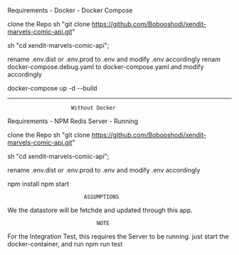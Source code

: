 Requirements - Docker - Docker Compose

clone the Repo
sh "git clone https://github.com/Bobooshodi/xendit-marvels-comic-api.git"

sh "cd xendit-marvels-comic-api";

rename .env.dist or .env.prod to .env and modify .env accordingly
renam docker-compose.debug.yaml to docker-compose.yaml and modify accordingly

docker-compose up -d --build

---

                        Without Docker

Requirements - NPM
Redis Server - Running

clone the Repo
sh "git clone https://github.com/Bobooshodi/xendit-marvels-comic-api.git"

sh "cd xendit-marvels-comic-api";

rename .env.dist or .env.prod to .env and modify .env accordingly

npm install
npm start

                            ASSUMPTIONS

We the datastore will be fetchde and updated through this app.

                                NOTE

For the Integration Test, this requires the Server to be running. just start the docker-container, and run npm run test
